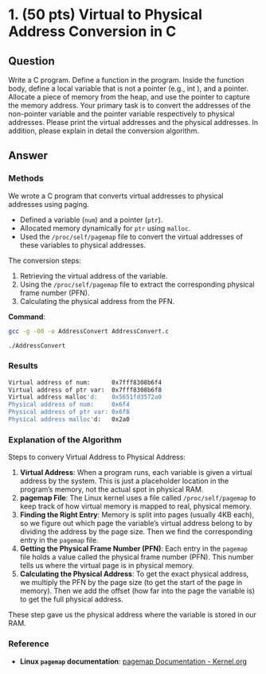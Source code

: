 # 1. (50 pts) Virtual to Physical Address Conversion in C

## Question

Write a C program. Define a function in the program. Inside the function body, define a local
variable that is not a pointer (e.g., int ), and a pointer. Allocate a piece of memory from the heap,
and use the pointer to capture the memory address. Your primary task is to convert the addresses
of the non-pointer variable and the pointer variable respectively to physical addresses. Please
print the virtual addresses and the physical addresses. In addition, please explain in detail the
conversion algorithm.

## Answer

### Methods
We wrote a C program that converts virtual addresses to physical addresses using paging.

- Defined a variable (`num`) and a pointer (`ptr`).
- Allocated memory dynamically for `ptr` using `malloc`.
- Used the `/proc/self/pagemap` file to convert the virtual addresses of these variables to physical addresses.

The conversion steps:
1. Retrieving the virtual address of the variable.
2. Using the `/proc/self/pagemap` file to extract the corresponding physical frame number (PFN).
3. Calculating the physical address from the PFN.

**Command**:
```bash
gcc -g -O0 -o AddressConvert AddressConvert.c

./AddressConvert
```

### Results
```bash
Virtual address of num:      0x7fff8308b6f4
Virtual address of ptr var:  0x7fff8308b6f8
Virtual address malloc'd:    0x5651fd3572a0
Physical address of num:     0x6f4
Physical address of ptr var: 0x6f8
Physical address malloc'd:   0x2a0
```
### Explanation of the Algorithm

Steps to convery Virtual Address to Physical Address:

1. **Virtual Address**: When a program runs, each variable is given a virtual address by the system. This is just a placeholder location in the program’s memory, not the actual spot in physical RAM.
2. **pagemap File**: The Linux kernel uses a file called `/proc/self/pagemap` to keep track of how virtual memory is mapped to real, physical memory.
3. **Finding the Right Entry**: Memory is split into pages (usually 4KB each), so we figure out which page the variable’s virtual address belong to by dividing the address by the page size. Then we find the corresponding entry in the `pagemap` file.
4. **Getting the Physical Frame Number (PFN)**: Each entry in the `pagemap` file holds a value called the physical frame number (PFN). This number tells us where the virtual page is in physical memory.
5. **Calculating the Physical Address**: To get the exact physical address, we multiply the PFN by the page size (to get the start of the page in memory). Then we add the offset (how far into the page the variable is) to get the full physical address.

These step gave us the physical address where the variable is stored in our RAM.

### Reference
- **Linux `pagemap` documentation**: [pagemap Documentation - Kernel.org](https://www.kernel.org/doc/html/latest/admin-guide/mm/pagemap.html)
